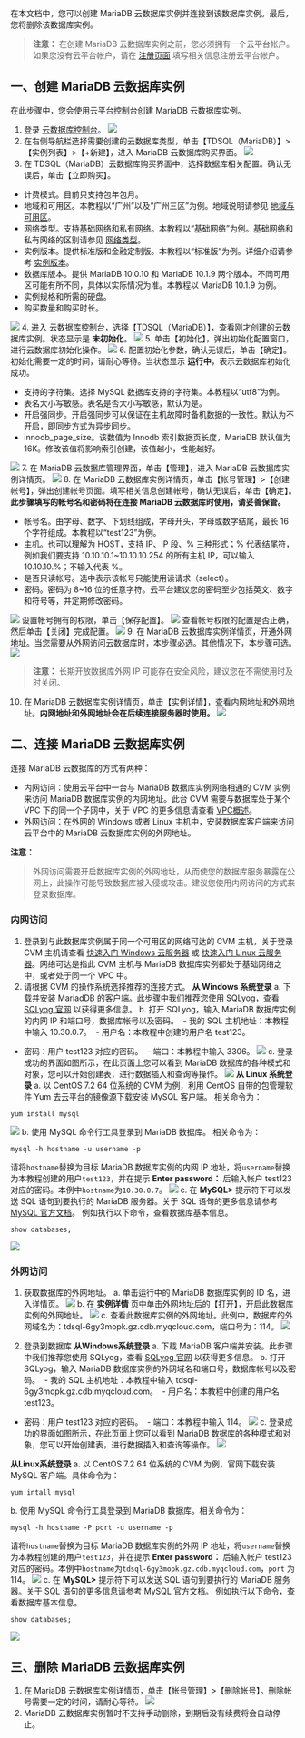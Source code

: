 在本文档中，您可以创建 MariaDB 云数据库实例并连接到该数据库实例。最后，您将删除该数据库实例。

> **注意：**
> 在创建 MariaDB 云数据库实例之前，您必须拥有一个云平台帐户。如果您没有云平台帐户，请在 [注册页面](http://tcecqpoc.fsphere.cn/register) 填写相关信息注册云平台帐户。

## 一、创建 MariaDB 云数据库实例
在此步骤中，您会使用云平台控制台创建 MariaDB 云数据库实例。
1. 登录 [云数据库控制台](http://console.tce.fsphere.cn/cdb)。
![](http://imgcache.tcecqpoc.fsphere.cn/image/mc.qcloudimg.com/static/img/7f454c8f988ec22c4045b33c47571024/image.png)
2. 在右侧导航栏选择需要创建的云数据库类型，单击【TDSQL（MariaDB）】>【实例列表】>【+新建】，进入 MariaDB 云数据库购买界面。
![](http://imgcache.tcecqpoc.fsphere.cn/image/mc.qcloudimg.com/static/img/ffda5d7af5a406bd600b7732dd194928/image.png)
3. 在 TDSQL（MariaDB）云数据库购买界面中，选择数据库相关配置。确认无误后，单击【立即购买】。
 - 计费模式。目前只支持包年包月。
 - 地域和可用区。本教程以“广州”以及“广州三区”为例。地域说明请参见 [地域与可用区](/doc/product/236/8458)。
 - 网络类型。支持基础网络和私有网络。本教程以“基础网络”为例。基础网络和私有网络的区别请参见 [网络类型](/doc/product/213/5227)。
 - 实例版本。提供标准版和金融定制版。本教程以“标准版”为例。详细介绍请参考 [实例版本](/doc/product/237/6918)。
 - 数据库版本。提供 MariaDB 10.0.10 和 MariaDB 10.1.9 两个版本。不同可用区可能有所不同，具体以实际情况为准。本教程以 MariaDB 10.1.9 为例。
 - 实例规格和所需的硬盘。
 - 购买数量和购买时长。

 ![](http://imgcache.tcecqpoc.fsphere.cn/image/mc.qcloudimg.com/static/img/90a3065265c7be9af4151c97c9ee4658/image.png)
4. 进入 [云数据库控制台](http://console.tce.fsphere.cn/cdb)，选择【TDSQL（MariaDB）】，查看刚才创建的云数据库实例。状态显示是 **未初始化**。
![](http://imgcache.tcecqpoc.fsphere.cn/image/mc.qcloudimg.com/static/img/a5f1f71b222633d6290287c0ab5b62b9/image.png)
5. 单击【初始化】，弹出初始化配置窗口，进行云数据库初始化操作。
![](http://imgcache.tcecqpoc.fsphere.cn/image/mc.qcloudimg.com/static/img/3d916c037e6cd988dac8f69416c8c15d/image.png)
6. 配置初始化参数，确认无误后，单击【确定】。初始化需要一定的时间，请耐心等待。当状态显示 **运行中**，表示云数据库初始化成功。
 - 支持的字符集。选择 MySQL 数据库支持的字符集。本教程以“utf8”为例。
 - 表名大小写敏感。表名是否大小写敏感，默认为是。
 - 开启强同步。开启强同步可以保证在主机故障时备机数据的一致性。默认为不开启，即同步方式为异步同步。
 - innodb_page_size。该数值为 Innodb 索引数据页长度，MariaDB 默认值为 16K。修改该值将影响索引创建，该值越小，性能越好。

 ![](http://imgcache.tcecqpoc.fsphere.cn/image/mc.qcloudimg.com/static/img/0bf59af9ccab51409e076915e8da6548/image.png)
7. 在 MariaDB 云数据库管理界面，单击【管理】，进入  MariaDB 云数据库实例详情页。
![](http://imgcache.tcecqpoc.fsphere.cn/image/mc.qcloudimg.com/static/img/f78e56bf13c5238c3bb793c3fd0367fa/image.png)
8. 在 MariaDB 云数据库实例详情页，单击【帐号管理】>【创建帐号】，弹出创建帐号页面。填写相关信息创建帐号，确认无误后，单击【确定】。**此步骤填写的帐号名和密码将在连接 MariaDB 云数据库时使用，请妥善保管。**
 - 帐号名。由字母、数字、下划线组成，字母开头，字母或数字结尾，最长 16 个字符组成。本教程以“test123”为例。
 - 主机。也可以理解为 HOST，支持 IP、IP 段、% 三种形式；% 代表结尾符，例如我们要支持 10.10.10.1~10.10.10.254 的所有主机 IP，可以输入 10.10.10.%；不输入代表 %。
 - 是否只读帐号。选中表示该帐号只能使用读请求（select）。
 - 密码。密码为 8~16 位的任意字符。云平台建议您的密码至少包括英文、数字和符号等，并定期修改密码。

 ![](http://imgcache.tcecqpoc.fsphere.cn/image/mc.qcloudimg.com/static/img/b5673f5c88f57d4a389fc4e673416659/image.png)
设置帐号拥有的权限，单击【保存配置】。
![](http://imgcache.tcecqpoc.fsphere.cn/image/mc.qcloudimg.com/static/img/38297ac6bb2bde4a085cddd53ba8dcd7/image.png)
查看帐号权限的配置是否正确，然后单击【关闭】完成配置。
![](http://imgcache.tcecqpoc.fsphere.cn/image/mc.qcloudimg.com/static/img/385bfb7ab899da5266a56242601a4c62/image.png)
9. 在 MariaDB 云数据库实例详情页，开通外网地址。当您需要从外网访问云数据库时，本步骤必选。其他情况下，本步骤可选。
![](http://imgcache.tcecqpoc.fsphere.cn/image/mc.qcloudimg.com/static/img/ed14405f61e54fe5225ae6ccfd3936f9/image.png)
> **注意：**
> 长期开放数据库外网 IP 可能存在安全风险，建议您在不需使用时及时关闭。
10. 在 MariaDB 云数据库实例详情页，单击【实例详情】，查看内网地址和外网地址。**内网地址和外网地址会在后续连接服务器时使用。**
![](http://imgcache.tcecqpoc.fsphere.cn/image/mc.qcloudimg.com/static/img/e6f96fedd4b9a01749258feadc25fec2/image.png)

## 二、连接 MariaDB 云数据库实例
连接 MariaDB 云数据库的方式有两种：
- 内网访问：使用云平台中一台与 MariaDB 数据库实例网络相通的 CVM 实例来访问 MariaDB 数据库实例的内网地址。此台 CVM 需要与数据库处于某个 VPC 下的同一个子网中，关于 VPC 的更多信息请查看 [VPC概述](/doc/product/215/535)。
- 外网访问：在外网的 Windows 或者 Linux 主机中，安装数据库客户端来访问云平台中的 MariaDB 云数据库实例的外网地址。

**注意：**
> 外网访问需要开启数据库实例的外网地址，从而使您的数据库服务暴露在公网上，此操作可能导致数据库被入侵或攻击。建议您使用内网访问的方式来登录数据库。

### 内网访问

1. 登录到与此数据库实例属于同一个可用区的网络可达的 CVM 主机，关于登录 CVM 主机请查看 [快速入门 Windows 云服务器](/document/product/213/2764) 或 [快速入门 Linux 云服务器](/document/product/213/2936)。网络可达是指此 CVM 主机与 MariaDB 数据库实例都处于基础网络之中，或者处于同一个 VPC 中。
2. 请根据 CVM 的操作系统选择推荐的连接方式。
**从 Windows 系统登录**
a. 下载并安装 MariadDB 的客户端。此步骤中我们推荐您使用 SQLyog，查看 [SQLyog 官网](https://www.webyog.com/) 以获得更多信息。
b. 打开 SQLyog，输入 MariaDB 数据库实例的内网 IP 和端口号，数据库帐号以及密码。
  - 我的 SQL 主机地址：本教程中输入 10.30.0.7。
  - 用户名：本教程中创建的用户名 test123。
  - 密码：用户 test123 对应的密码。
  - 端口：本教程中输入 3306。
![](http://imgcache.tcecqpoc.fsphere.cn/image/mc.qcloudimg.com/static/img/d4b72b365c7e31ac824851602ca5a29a/image.png)
c. 登录成功的界面如图所示，在此页面上您可以看到 MariaDB 数据库的各种模式和对象，您可以开始创建表，进行数据插入和查询等操作。
![](http://imgcache.tcecqpoc.fsphere.cn/image/mc.qcloudimg.com/static/img/7646040af53a923f47c4973a4aac7680/image.png)
**从 Linux 系统登录**
a. 以 CentOS 7.2 64 位系统的 CVM 为例，利用 CentOS 自带的包管理软件 Yum 去云平台的镜像源下载安装 MySQL 客户端。
相关命令为：
```
yum install mysql
```
![](http://imgcache.tcecqpoc.fsphere.cn/image/mc.qcloudimg.com/static/img/eee76fa95379b8a25fc076b66b4ca28c/image.png)
b. 使用 MySQL 命令行工具登录到 MariaDB 数据库。
相关命令为：
```
mysql -h hostname -u username -p
```
请将`hostname`替换为目标 MariaDB 数据库实例的内网 IP 地址，将`username`替换为本教程创建的用户`test123`，并在提示 **Enter password：** 后输入帐户 test123 对应的密码。本例中`hostname`为`10.30.0.7`。
![](http://imgcache.tcecqpoc.fsphere.cn/image/mc.qcloudimg.com/static/img/f8dccff34309cfd332f600f1ceb35ff1/image.png)
c. 在 **MySQL>** 提示符下可以发送 SQL 语句到要执行的 MariaDB 服务器。关于 SQL 语句的更多信息请参考 [MySQL 官方文档](https://dev.mysql.com/doc/refman/5.7/en/mysql-commands.html)。
例如执行以下命令，查看数据库基本信息。
```
show databases;
```
![](https:http://imgcache.tcecqpoc.fsphere.cn/image/mc.qcloudimg.com/static/img/76b4346a84f7388ae263dc6c09220fc0/image.png)

### 外网访问

1. 获取数据库的外网地址。
a. 单击运行中的 MariaDB 数据库实例的 ID 名，进入详情页。
![](http://imgcache.tcecqpoc.fsphere.cn/image/mc.qcloudimg.com/static/img/08e24afbf51b941df4b8c4a893857b31/image.png)
b. 在 **实例详情** 页中单击外网地址后的【打开】，开启此数据库实例的外网地址。
![](http://imgcache.tcecqpoc.fsphere.cn/image/mc.qcloudimg.com/static/img/e4793d117939c3f56c5f3d63b0491fe9/image.png)
c. 查看此数据库实例的外网地址。此例中，数据库的外网域名为：tdsql-6gy3mopk.gz.cdb.myqcloud.com，端口号为：114。
![](http://imgcache.tcecqpoc.fsphere.cn/image/mc.qcloudimg.com/static/img/e364724c2944099a9cd9c8c8c79fd96f/image.png)

2. 登录到数据库
**从Windows系统登录**
a. 下载 MariaDB 客户端并安装。此步骤中我们推荐您使用 SQLyog，查看 [SQLyog 官网](https://www.webyog.com/) 以获得更多信息。
b. 打开 SQLyog，输入 MariaDB 数据库实例的外网域名和端口号，数据库帐号以及密码。
  - 我的 SQL 主机地址：本教程中输入 tdsql-6gy3mopk.gz.cdb.myqcloud.com。
  - 用户名：本教程中创建的用户名 test123。
  - 密码：用户 test123 对应的密码。
  - 端口：本教程中输入 114。
![](http://imgcache.tcecqpoc.fsphere.cn/image/mc.qcloudimg.com/static/img/1924e51d3519bab0ab9705217466fec2/image.png)
c. 登录成功的界面如图所示，在此页面上您可以看到 MariaDB 数据库的各种模式和对象，您可以开始创建表，进行数据插入和查询等操作。
![](http://imgcache.tcecqpoc.fsphere.cn/image/mc.qcloudimg.com/static/img/d050b1917e7ccfea62a9ec7c8992c313/image.png)

 **从Linux系统登录**
a. 以 CentOS 7.2 64 位系统的 CVM 为例，官网下载安装 MySQL 客户端。具体命令为：
```
yum intall mysql
```
b. 使用 MySQL 命令行工具登录到 MariaDB 数据库。相关命令为：
```
mysql -h hostname -P port -u username -p
```
请将`hostname`替换为目标 MariaDB 数据库实例的外网 IP 地址，将`username`替换为本教程创建的用户`test123`，并在提示 **Enter password：** 后输入帐户 test123 对应的密码。本例中`hostname`为`tdsql-6gy3mopk.gz.cdb.myqcloud.com`，`port` 为 114。
![](http://imgcache.tcecqpoc.fsphere.cn/image/mc.qcloudimg.com/static/img/230ca6d65526050e062c3f59186d4e6c/image.png)
c. 在 **MySQL>** 提示符下可以发送 SQL 语句到要执行的 MariaDB 服务器。关于 SQL 语句的更多信息请参考 [MySQL 官方文档](https://dev.mysql.com/doc/refman/5.7/en/mysql-commands.html)。
例如执行以下命令，查看数据库基本信息。
```
show databases;
```
![](https:http://imgcache.tcecqpoc.fsphere.cn/image/mc.qcloudimg.com/static/img/76b4346a84f7388ae263dc6c09220fc0/image.png)

## 三、删除 MariaDB 云数据库实例
1. 在 MariaDB 云数据库实例详情页，单击【帐号管理】>【删除帐号】。删除帐号需要一定的时间，请耐心等待。
![](http://imgcache.tcecqpoc.fsphere.cn/image/mc.qcloudimg.com/static/img/43cd5692d7a07ad2e5c6bf26cf134090/image.png)
2. MariaDB 云数据库实例暂时不支持手动删除，到期后没有续费将会自动停止。
